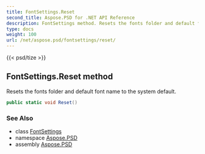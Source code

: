 ```yaml
---
title: FontSettings.Reset
second_title: Aspose.PSD for .NET API Reference
description: FontSettings method. Resets the fonts folder and default font name to the system default
type: docs
weight: 100
url: /net/aspose.psd/fontsettings/reset/
---
```

{{< psd/tize >}}
## FontSettings.Reset method

Resets the fonts folder and default font name to the system default.

```csharp
public static void Reset()
```

### See Also

* class [FontSettings](../)
* namespace [Aspose.PSD](../../../aspose.psd/)
* assembly [Aspose.PSD](../../../)


